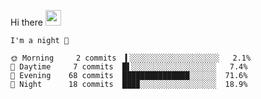 Hi there <img src="https://media.giphy.com/media/hvRJCLFzcasrR4ia7z/giphy.gif" width="25px">

<!--START_SECTION:productive-box-in-readme-->
```text
I'm a night 🦉

🌞 Morning     2 commits  ▍░░░░░░░░░░░░░░░░░░░░   2.1%
🌆 Daytime     7 commits  █▌░░░░░░░░░░░░░░░░░░░   7.4%
🌃 Evening    68 commits  ███████████████░░░░░░  71.6%
🌙 Night      18 commits  ███▉░░░░░░░░░░░░░░░░░  18.9%
```
<!--END_SECTION:productive-box-in-readme-->
